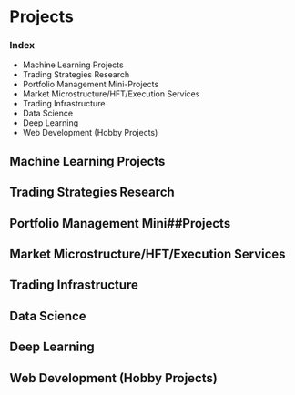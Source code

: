# Projects
### Index
- Machine Learning Projects
- Trading Strategies Research
- Portfolio Management Mini-Projects
- Market Microstructure/HFT/Execution Services
- Trading Infrastructure
- Data Science
- Deep Learning
- Web Development (Hobby Projects)

## Machine Learning Projects
## Trading Strategies Research
## Portfolio Management Mini##Projects
## Market Microstructure/HFT/Execution Services
## Trading Infrastructure
## Data Science
## Deep Learning
## Web Development (Hobby Projects)

